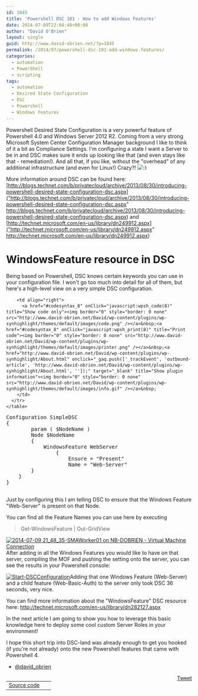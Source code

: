 ```yaml
---
id: 1845
title: 'Powershell DSC 101 - How to add Windows Features'
date: 2014-07-09T22:04:48+00:00
author: "David O'Brien"
layout: single
guid: http://www.david-obrien.net/?p=1845
permalink: /2014/07/powershell-dsc-101-add-windows-features/
categories:
  - automation
  - PowerShell
  - scripting
tags:
  - automation
  - Desired State Configuration
  - DSC
  - Powershell
  - Windows Features
---
```

Powershell Desired State Configuration is a very powerful feature of Powershell 4.0 and Windows Server 2012 R2. Coming from a very strong Microsoft System Center Configuration Manager background I like to think of it a bit as Compliance Settings. I'm configuring a state I want a Server to be in and DSC makes sure it ends up looking like that (and even stays like that - remediation!). And all that, if you like, without the "overhead" of any additional infrastructure (and even for Linux!) Crazy?! <img src="http://www.david-obrien.net/David/wp-includes/images/smilies/simple-smile.png" alt=":)" class="wp-smiley" style="height: 1em; max-height: 1em;" />

More information around DSC can be found here: [http://blogs.technet.com/b/privatecloud/archive/2013/08/30/introducing-powershell-desired-state-configuration-dsc.aspx]("http://blogs.technet.com/b/privatecloud/archive/2013/08/30/introducing-powershell-desired-state-configuration-dsc.aspx" http://blogs.technet.com/b/privatecloud/archive/2013/08/30/introducing-powershell-desired-state-configuration-dsc.aspx) and [http://technet.microsoft.com/en-us/library/dn249912.aspx]("http://technet.microsoft.com/en-us/library/dn249912.aspx" http://technet.microsoft.com/en-us/library/dn249912.aspx)

# WindowsFeature resource in DSC

Being based on Powershell, DSC knows certain keywords you can use in your configuration file. I won't go too much into detail for all of them, but here's a high-level view on a very simple DSC configuration.

<div id="wpshdo_8" class="wp-synhighlighter-outer">
  <div id="wpshdt_8" class="wp-synhighlighter-expanded">
    <table border="0" width="100%">
      <tr>
        <td align="left" width="80%">
          <a name="#codesyntax_8"></a><a id="wpshat_8" class="wp-synhighlighter-title" href="#codesyntax_8"  onClick="javascript:wpsh_toggleBlock(8)" title="Click to show/hide code block">Source code</a>
        </td>
        
        <td align="right">
          <a href="#codesyntax_8" onClick="javascript:wpsh_code(8)" title="Show code only"><img border="0" style="border: 0 none" src="http://www.david-obrien.net/David/wp-content/plugins/wp-synhighlight/themes/default/images/code.png" /></a>&nbsp;<a href="#codesyntax_8" onClick="javascript:wpsh_print(8)" title="Print code"><img border="0" style="border: 0 none" src="http://www.david-obrien.net/David/wp-content/plugins/wp-synhighlight/themes/default/images/printer.png" /></a>&nbsp;<a href="http://www.david-obrien.net/David/wp-content/plugins/wp-synhighlight/About.html" onclick="_gaq.push(['_trackEvent', 'outbound-article', 'http://www.david-obrien.net/David/wp-content/plugins/wp-synhighlight/About.html', '']);" target="_blank" title="Show plugin information"><img border="0" style="border: 0 none" src="http://www.david-obrien.net/David/wp-content/plugins/wp-synhighlight/themes/default/images/info.gif" /></a>&nbsp;
        </td>
      </tr>
    </table>
  </div>
  
  <div id="wpshdi_8" class="wp-synhighlighter-inner" style="display: block;">
    <pre class="powershell" style="font-family:monospace;">Configuration SimpleDSC
<span class="br0">&#123;
        <span class="kw3">param <span class="br0">&#40; <span class="re0">$NodeName <span class="br0">&#41;
        Node <span class="re0">$NodeName
        <span class="br0">&#123;
            WindowsFeature WebServer
                <span class="br0">&#123;
                    Ensure <span class="sy0">= <span class="st0">"Present"
                    Name <span class="sy0">= <span class="st0">"Web-Server"
		<span class="br0">&#125;
	<span class="br0">&#125;
<span class="br0">&#125;
  </div>
</div>

Just by configuring this I am telling DSC to ensure that the Windows Feature "Web-Server" is present on that Node.
  
You can find all the Feature Names you can use here by executing

> Get-WindowsFeature | Out-GridView

<a href="/media/2014/07/2014-07-09-21_48_35-SMAWorker01-on-NB-DOBRIEN-Virtual-Machine-Connection.jpg" onclick="_gaq.push(['_trackEvent', 'outbound-article', '/media/2014/07/2014-07-09-21_48_35-SMAWorker01-on-NB-DOBRIEN-Virtual-Machine-Connection.jpg', '']);" class="broken_link"><img class="img-responsive aligncenter  wp-image-1846" src="/media/2014/07/2014-07-09-21_48_35-SMAWorker01-on-NB-DOBRIEN-Virtual-Machine-Connection.jpg" alt="2014-07-09 21_48_35-SMAWorker01 on NB-DOBRIEN - Virtual Machine Connection" width="483" height="384" srcset="/media/2014/07/2014-07-09-21_48_35-SMAWorker01-on-NB-DOBRIEN-Virtual-Machine-Connection-300x238.jpg 300w, /media/2014/07/2014-07-09-21_48_35-SMAWorker01-on-NB-DOBRIEN-Virtual-Machine-Connection-150x119.jpg 150w, /media/2014/07/2014-07-09-21_48_35-SMAWorker01-on-NB-DOBRIEN-Virtual-Machine-Connection.jpg 904w" sizes="(max-width: 483px) 100vw, 483px" /></a>After adding in all the Windows Features you would like to have on that server, compiling the MOF and pushing the setting onto the server, you can see the results in your Powershell console:

<a href="/media/2014/07/2014-07-09-21_53_35-SMAWorker01-on-NB-DOBRIEN-Virtual-Machine-Connection.jpg" onclick="_gaq.push(['_trackEvent', 'outbound-article', '/media/2014/07/2014-07-09-21_53_35-SMAWorker01-on-NB-DOBRIEN-Virtual-Machine-Connection.jpg', '']);" class="broken_link"><img class="img-responsive aligncenter  wp-image-1847" src="/media/2014/07/2014-07-09-21_53_35-SMAWorker01-on-NB-DOBRIEN-Virtual-Machine-Connection.jpg" alt="Start-DSCConfiguration" width="955" height="341" srcset="/media/2014/07/2014-07-09-21_53_35-SMAWorker01-on-NB-DOBRIEN-Virtual-Machine-Connection-300x107.jpg 300w, /media/2014/07/2014-07-09-21_53_35-SMAWorker01-on-NB-DOBRIEN-Virtual-Machine-Connection-1024x365.jpg 1024w, /media/2014/07/2014-07-09-21_53_35-SMAWorker01-on-NB-DOBRIEN-Virtual-Machine-Connection-250x89.jpg 250w, /media/2014/07/2014-07-09-21_53_35-SMAWorker01-on-NB-DOBRIEN-Virtual-Machine-Connection.jpg 1805w" sizes="(max-width: 955px) 100vw, 955px" /></a>Adding that one Windows Feature (Web-Server) and a child feature (Web-Basic-Auth) to the server only took DSC 36 seconds, very nice.
  
You can find more information about the "WindowsFeature" DSC resource here: <a href="http://technet.microsoft.com/en-us/library/dn282127.aspx" onclick="_gaq.push(['_trackEvent', 'outbound-article', 'http://technet.microsoft.com/en-us/library/dn282127.aspx', 'http://technet.microsoft.com/en-us/library/dn282127.aspx']);" target="_blank">http://technet.microsoft.com/en-us/library/dn282127.aspx</a>

In the next article I am going to show you how to leverage this basic knowledge here to deploy some cool custom Server Roles in your environment!

I hope this short trip into DSC-land was already enough to get you hooked (if you're not already) onto the new Powershell features that came with Powershell 4.

- <a href="https://twitter.com/david_obrien" onclick="_gaq.push(['_trackEvent', 'outbound-article', 'https://twitter.com/david_obrien', '@david_obrien']);" target="_blank">@david_obrien</a> 

<div style="float: right; margin-left: 10px;">
  <a href="https://twitter.com/share" onclick="_gaq.push(['_trackEvent', 'outbound-article', 'https://twitter.com/share', 'Tweet']);" class="twitter-share-button" data-hashtags="automation,Desired+State+Configuration,DSC,Powershell,Windows+Features" data-count="vertical" data-url="http://www.david-obrien.net/2014/07/powershell-dsc-101-add-windows-features/">Tweet</a>
</div>


